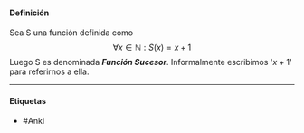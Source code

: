 #### Definición
Sea S una función definida como $$\forall x\in\mathbb{N}: S(x)=x+1$$
Luego S es denominada ***Función Sucesor***. Informalmente escribimos '$x+1$' para referirnos a ella.
***
#### Etiquetas
- #Anki 